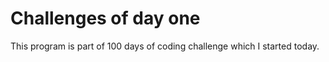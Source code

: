 # Challenges of day one 

This program is part of 100 days of coding challenge which I started today. 
